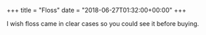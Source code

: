 +++
title = "Floss"
date = "2018-06-27T01:32:00+00:00"
+++

I wish floss came in clear cases so you could see it before buying.
			